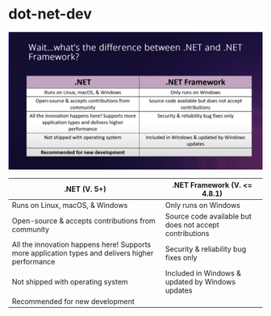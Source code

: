 # dot-net-dev

![alt text](image.png)

| .NET (V. 5+) | .NET Framework (V. <= 4.8.1) |
| --- | --- |
| Runs on Linux, macOS, & Windows | Only runs on Windows |
| Open-source & accepts contributions from community | Source code available but does not accept contributions |
| All the innovation happens here! Supports more application types and delivers higher performance | Security & reliability bug fixes only |
| Not shipped with operating system | Included in Windows & updated by Windows updates |
| Recommended for new development |  |
